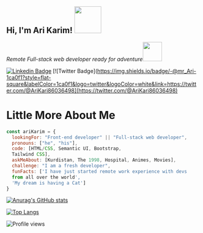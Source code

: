 <h2> Hi, I'm Ari Karim! <img src="https://media.giphy.com/media/26Fxy3Iz1ari8oytO/giphy.gif" width="70"></h2>

<p><em>Remote Full-stack web developer ready for adventure</em><img src="https://media.giphy.com/media/XGma2iRIHTKkwqRkFl/giphy.gif" width="50"></p>



[![Linkedin Badge](https://img.shields.io/badge/-Ari%20Karim-blue?style=flat-square&logo=Linkedin&logoColor=white&link=https://www.linkedin.com/in/ari-karim-523bb81b3)](https://www.linkedin.com/in/ari-karim-523bb81b3)
[![Twitter Badge](https://img.shields.io/badge/-@mr_Ari-1ca0f1?style=flat-square&labelColor=1ca0f1&logo=twitter&logoColor=white&link=https://twitter.com/@AriKari86036498](https://twitter.com/@AriKari86036498)




# Little More About Me
```javascript
const ariKarim = {
  lookingFor: "Front-end developer" || "Full-stack web developer",
  pronouns: ["he", "his"],
  code: [HTML/CSS, Semantic UI, Bootstrap, 
  Tailwind CSS],
  askMeAbout: [Kurdistan, The 1998, Hospital, Animes, Movies],
  challenge: "I am a fresh developer",
  funFacts: ['I have just started remote work experience with devs 
  from all over the world', 
  'My dream is having a Cat']
}
```

<!--
**arikarim/arikarim** is a ✨ _special_ ✨ repository because its `README.md` (this file) appears on your GitHub profile.

Here are some ideas to get you started:

- 🔭 I’m currently working on ...
- 🌱 I’m currently learning ..
- 👯 I’m looking to collaborate on ...
- 🤔 I’m looking for help with ...
- 💬 Ask me about ...
- 📫 How to reach me: ...
- 😄 Pronouns: ...
- ⚡ Fun fact: ...
-->
[![Anurag's GitHub stats](https://github-readme-stats.vercel.app/api?username=arikarim&theme=dracula)](https://github.com/arikarim)

[![Top Langs](https://github-readme-stats.vercel.app/api/top-langs/?username=arikarim&theme=dracula)](https://github.com/arikarim-readme-stats)

![Profile views](https://gpvc.arturio.dev/arikarim)
